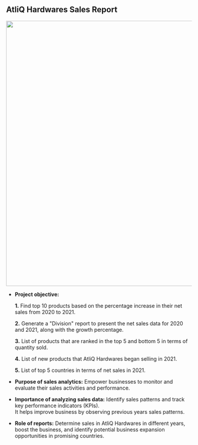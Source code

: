 ## AtliQ Hardwares Sales Report

<img src=https://github.com/sayanb28/Excel-Sales_Analytics/assets/170934465/753c9223-94ad-4c85-a0c7-d6a5df5f22a0 width="1280px" height="720px"><br>

- **Project objective:** 

    **1.** Find top 10 products based on the percentage increase in their net sales from 2020 to 2021.

    **2.** Generate a "Division" report to present the net sales data for 2020 and 2021, along with the growth percentage.

    **3.** List of products that are ranked in the top 5 and bottom 5 in terms of quantity sold.

    **4.** List of new products that AtliQ Hardwares began selling in 2021.

    **5.** List of top 5 countries in terms of net sales in 2021.

- **Purpose of sales analytics:** Empower businesses to monitor and evaluate their sales activities and performance.

- **Importance of analyzing sales data:** Identify sales patterns and track key performance indicators (KPIs).<br>
It helps improve business by observing previous years sales patterns.

- **Role of reports:** Determine sales in AtliQ Hardwares in different years, boost the business, and identify potential business expansion opportunities in promising countries.
